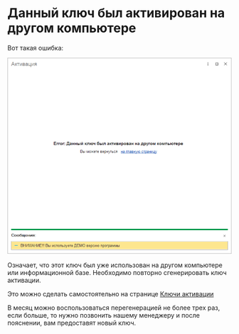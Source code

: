 # Данный ключ был активирован на другом компьютере

Вот такая ошибка:

![Ошибка активации](static/activate-error-comuter.png)

Означает, что этот ключ был уже использован на другом компьютере или информационной базе. Необходимо повторно сгенерировать ключ активации.

Это можно сделать самостоятельно на странице [Ключи активации](https://softonit.ru/personal/lk/keys/)

В месяц можно воспользоваться перегенерацией не более трех раз, если больше, то нужно позвонить нашему менеджеру и после пояснении, вам предоставят новый ключ.